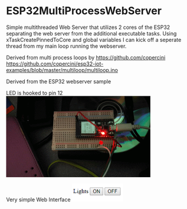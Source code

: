 # ESP32MultiProcessWebServer
Simple multithreaded Web Server that utilizes 2 cores of the ESP32 separating the web server from the additional executable tasks. Using xTaskCreatePinnedToCore and global variables I can kick off a seperate thread from my main loop running the webserver. 

Derived from multi process loops by https://github.com/copercini
https://github.com/copercini/esp32-iot-examples/blob/master/multiloop/multiloop.ino

Derived from the ESP32 webserver sample

LED is hooked to pin 12
![alt text](https://github.com/MrRedBeard/ESP32MultiProcessWebServer/raw/master/Board.gif)

Very simple Web Interface
![alt text](https://github.com/MrRedBeard/ESP32MultiProcessWebServer/raw/master/WebInterface.PNG)
